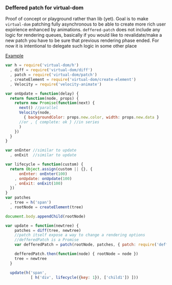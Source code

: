 ### Deffered patch for virtual-dom

Proof of concept or playground rather than lib (yet). Goal is to make `virtual-dom` patching fully asynchronous to be able to create more rich user expirience enhanced by animations. 
`deffered-patch` does not include any logic for rendering queues, basically if you would like to revalidate/make a new patch you have to be sure that previous rendering phase ended. For now it is intentional to delegate such logic in some other place 

[Example](http://damianbaar.github.io/deferred-patch/)

```js
var h = require('virtual-dom/h')
  , diff = require('virtual-dom/diff')
  , patch = require('virtual-dom/patch')
  , createElement = require('virtual-dom/create-element')
  , Velocity = require('velocity-animate')

var onUpdate = function(delay) {
  return function(node, props) {
    return new Promise(function(next) {
      next() //parallel
      Velocity(node, 
        { backgroundColor: props.new.color, width: props.new.data }
      //or , { complete: ok } //in series
      )
    })
  }
}

var onEnter //similar to update
  , onExit  //similar to update

var lifecycle = function(custom) {
  return Object.assign(custom || {}, {    
      onEnter: onEnter(100)
    , onUpdate: onUpdate(100)
    , onExit: onExit(100)
  })
}
var patches
  , tree = h('span')
  , rootNode = createElement(tree)

document.body.appendChild(rootNode)

var update = function(newtree) {
    patches = diff(tree, newtree)
    //patch itself expose a way to change a rendering options
    //defferedPatch is a Promise
    var defferedPatch = patch(rootNode, patches, { patch: require('deffered-patch') })

    defferedPatch.then(function(node) { rootNode = node })
    tree = newtree
  }

  update(h('span', 
           [ h('div', lifecycle({key: 1}), ['child1']) ]))

```
